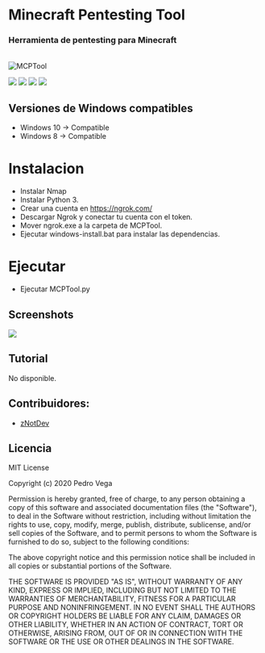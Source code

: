 # Minecraft Pentesting Tool
<h3> Herramienta de pentesting para Minecraft </h3>
<br/>
<img src="https://github.com/wrrulos/MCPTool/blob/main/images/MCPTool.png" title="MCPTool">
<br/>

<img src="https://imgur.com/4NzFbFQ.jpg"> <img src="https://imgur.com/l2vHvj8.jpg"> <img src="https://imgur.com/mCapHNr.jpg"> <img src="https://imgur.com/4mZdxc8.jpg"> 
<br/>

## Versiones de Windows compatibles  

* Windows 10 -> Compatible
* Windows 8 -> Compatible 

# Instalacion 

* Instalar Nmap
* Instalar Python 3.
* Crear una cuenta en https://ngrok.com/
* Descargar Ngrok y conectar tu cuenta con el token.
* Mover ngrok.exe a la carpeta de MCPTool.
* Ejecutar windows-install.bat para instalar las dependencias.

# Ejecutar

* Ejecutar MCPTool.py


## Screenshots

<img src="https://github.com/wrrulos/MCPTool/blob/main/images/2.PNG">

## Tutorial 

<p> No disponible.</p>

## Contribuidores: 

- <a href="https://github.com/wrrulos/MCPTool/"> zNotDev </a>

## Licencia 

MIT License

Copyright (c) 2020 Pedro Vega

Permission is hereby granted, free of charge, to any person obtaining a copy
of this software and associated documentation files (the "Software"), to deal
in the Software without restriction, including without limitation the rights
to use, copy, modify, merge, publish, distribute, sublicense, and/or sell
copies of the Software, and to permit persons to whom the Software is
furnished to do so, subject to the following conditions:

The above copyright notice and this permission notice shall be included in all
copies or substantial portions of the Software.

THE SOFTWARE IS PROVIDED "AS IS", WITHOUT WARRANTY OF ANY KIND, EXPRESS OR
IMPLIED, INCLUDING BUT NOT LIMITED TO THE WARRANTIES OF MERCHANTABILITY,
FITNESS FOR A PARTICULAR PURPOSE AND NONINFRINGEMENT. IN NO EVENT SHALL THE
AUTHORS OR COPYRIGHT HOLDERS BE LIABLE FOR ANY CLAIM, DAMAGES OR OTHER
LIABILITY, WHETHER IN AN ACTION OF CONTRACT, TORT OR OTHERWISE, ARISING FROM,
OUT OF OR IN CONNECTION WITH THE SOFTWARE OR THE USE OR OTHER DEALINGS IN THE
SOFTWARE.

 
